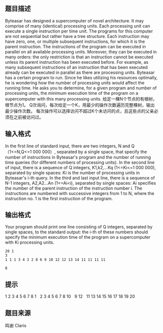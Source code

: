 


## 题目描述
Byteasar has designed a supercomputer of novel architecture. It may comprise of many (identical) processing units. Each processing unit can execute a single instruction per time unit.
The programs for this computer are not sequential but rather have a tree structure. Each instruction may have zero, one, or multiple subsequent instructions, for which it is the parent instruction.
The instructions of the program can be executed in parallel on all available processing units. Moreover, they can be executed in many orders: the only restriction is that an instruction cannot be executed unless its parent instruction has been executed before. For example, as many subsequent instructions of an instruction that has been executed already can be executed in parallel as there are processing units.
Byteasar has a certain program to run. Since he likes utilizing his resources optimally, he is wondering how the number of processing units would affect the running time. He asks you to determine, for a given program and number of processing units, the minimum execution time of the program on a supercomputer with this many processing units.
给定一棵N个节点的有根树，根节点为1。
Q次询问，每次给定一个K，用最少的操作次数遍历完整棵树，输出最少操作次数。
每次操作可以选择访问不超过K个未访问的点，且这些点的父亲必须在之前被访问过。
## 输入格式
In the first line of standard input, there are two integers, N and Q （1<=N,Q<=1 000 000）, separated by a single space, that specify the number of instructions in Byteasar's program and the number of running time queries (for different numbers of processing units).
In the second line of input, there is a sequence of Q integers, K1,k2,…Kq (1<=Ki<=1 000 000), separated by single spaces: Ki is the number of processing units in Byteasar's i-th query.
In the third and last input line, there is a sequence of N-1 integers, A2,A2…An (1<=Ai<i), separated by single spaces: Ai specifies the number of the parent instruction of the instruction number i. The instructions are numbered with successive integers from 1 to N, where the instruction no. 1 is the first instruction of the program.
## 输出格式
Your program should print one line consisting of Q integers, separated by single spaces, to the standard output: the i-th of these numbers should specify the minimum execution time of the program on a supercomputer with Ki processing units.

```input1
20 1
3
1 1 1 3 4 3 2 8 6 9 10 12 12 13 14 11 11 11 11

```

```output1
8
```

## 提示
1
2
3
4
5
6
7
8
1	 	 
2	3	4
5	6	7
8	10	 
9	12	 
11	13	14
15	16	17
18	19	20
## 题目来源
鸣谢 Claris


